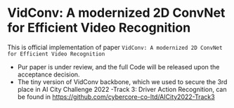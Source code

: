 # VidConv: A modernized 2D ConvNet for Efficient Video Recognition
This is official implementation of paper `VidConv: A modernized 2D ConvNet for Efficient Video Recognition` 

+ Pur paper is under review, and the full Code will be released upon the acceptance decision.
+ The tiny version of VidConv backbone, which we used to secure the 3rd place in AI City Challenge 2022 -Track 3: Driver Action Recognition, can be found in 
https://github.com/cybercore-co-ltd/AICity2022-Track3


